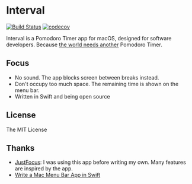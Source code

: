 # Interval

[![Build Status](https://travis-ci.org/kzys/interval.svg?branch=master)](https://travis-ci.org/kzys/interval)
[![codecov](https://codecov.io/gh/kzys/interval/branch/master/graph/badge.svg)](https://codecov.io/gh/kzys/interval)

Interval is a Pomodoro Timer app for macOS, designed for software developers. Because [the world needs another][DAVELLA-2017] Pomodoro Timer.

## Focus

- No sound. The app blocks screen between breaks instead.
- Don't occupy too much space. The remaining time is shown on the menu bar.
- Written in Swift and being open source

## License

The MIT License

## Thanks

- [JustFocus][JUSTFOCUS]: I was using this app before writing my own. Many features are inspired by the app.
- [Write a Mac Menu Bar App in Swift][GREENLEE-2015]

[DAVELLA-2017]: https://www.youtube.com/watch?v=Rg6sRKc3dtM
[JUSTFOCUS]: http://climstudio.com/justfocus/
[GREENLEE-2015]: http://footle.org/2015/03/26/write-a-mac-menu-bar-app-in-swift/
